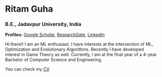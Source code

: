 # Ritam Guha 
### B.E., Jadavpur University, India
**Profiles:** [Google Scholar](https://scholar.google.com/citations?user=sjZjJzcAAAAJ&hl=en), [ResearchGate](https://www.researchgate.net/profile/Ritam_Guha), [LinkedIn](https://www.linkedin.com/in/ritam-guha-08b9a3138/)

Hi there!! I am an ML enthusiast. I have interests at the intersection of ML, Optimization and Evolutionary Algorithms. Recently I have developed interest in Game Theory as well. Currently, I am at the final year of a 4-year Bachelor of Computer Science and Engineering.

You can check my [CV]('cv.md').


